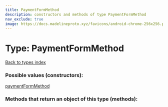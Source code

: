 ```yaml
---
title: PaymentFormMethod
description: constructors and methods of type PaymentFormMethod
nav_exclude: true
image: https://docs.madelineproto.xyz/favicons/android-chrome-256x256.png
---
```

# Type: PaymentFormMethod
[Back to types index](index.html)



### Possible values (constructors):

[paymentFormMethod](/API_docs/constructors/paymentFormMethod.html)  



### Methods that return an object of this type (methods):



